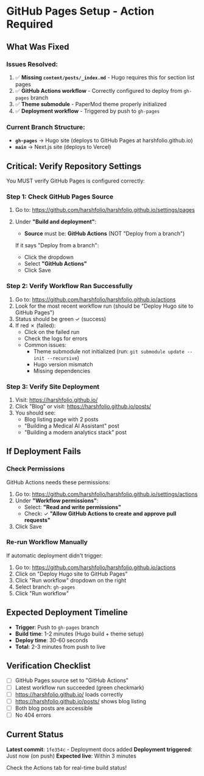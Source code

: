# GitHub Pages Setup - Action Required

## What Was Fixed

### Issues Resolved:
1. ✅ **Missing `content/posts/_index.md`** - Hugo requires this for section list pages
2. ✅ **GitHub Actions workflow** - Correctly configured to deploy from `gh-pages` branch
3. ✅ **Theme submodule** - PaperMod theme properly initialized
4. ✅ **Deployment workflow** - Triggered by push to `gh-pages`

### Current Branch Structure:
- **`gh-pages`** → Hugo site (deploys to GitHub Pages at harshfolio.github.io)
- **`main`** → Next.js site (deploys to Vercel)

## Critical: Verify Repository Settings

You MUST verify GitHub Pages is configured correctly:

### Step 1: Check GitHub Pages Source
1. Go to: https://github.com/harshfolio/harshfolio.github.io/settings/pages
2. Under **"Build and deployment"**:
   - **Source** must be: **GitHub Actions** (NOT "Deploy from a branch")

   If it says "Deploy from a branch":
   - Click the dropdown
   - Select **"GitHub Actions"**
   - Click Save

### Step 2: Verify Workflow Ran Successfully
1. Go to: https://github.com/harshfolio/harshfolio.github.io/actions
2. Look for the most recent workflow run (should be "Deploy Hugo site to GitHub Pages")
3. Status should be green ✓ (success)
4. If red ✗ (failed):
   - Click on the failed run
   - Check the logs for errors
   - Common issues:
     - Theme submodule not initialized (run: `git submodule update --init --recursive`)
     - Hugo version mismatch
     - Missing dependencies

### Step 3: Verify Site Deployment
1. Visit: https://harshfolio.github.io/
2. Click "Blog" or visit: https://harshfolio.github.io/posts/
3. You should see:
   - Blog listing page with 2 posts
   - "Building a Medical AI Assistant" post
   - "Building a modern analytics stack" post

## If Deployment Fails

### Check Permissions
GitHub Actions needs these permissions:
1. Go to: https://github.com/harshfolio/harshfolio.github.io/settings/actions
2. Under **"Workflow permissions"**:
   - Select: **"Read and write permissions"**
   - Check: ✓ **"Allow GitHub Actions to create and approve pull requests"**
3. Click Save

### Re-run Workflow Manually
If automatic deployment didn't trigger:
1. Go to: https://github.com/harshfolio/harshfolio.github.io/actions
2. Click on "Deploy Hugo site to GitHub Pages"
3. Click "Run workflow" dropdown on the right
4. Select branch: `gh-pages`
5. Click "Run workflow"

## Expected Deployment Timeline

- **Trigger**: Push to `gh-pages` branch
- **Build time**: 1-2 minutes (Hugo build + theme setup)
- **Deploy time**: 30-60 seconds
- **Total**: 2-3 minutes from push to live

## Verification Checklist

- [ ] GitHub Pages source set to "GitHub Actions"
- [ ] Latest workflow run succeeded (green checkmark)
- [ ] https://harshfolio.github.io/ loads correctly
- [ ] https://harshfolio.github.io/posts/ shows blog listing
- [ ] Both blog posts are accessible
- [ ] No 404 errors

## Current Status

**Latest commit**: `1fe354c` - Deployment docs added
**Deployment triggered**: Just now (on push)
**Expected live**: Within 3 minutes

Check the Actions tab for real-time build status!
